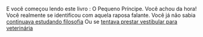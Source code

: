 E você começou lendo este livro : O Pequeno Príncipe.
Você achou da hora! Você realmente se identificou com aquela raposa falante.
Você já não sabia [continuava estudando filosofia](cont-filos/pai-briga.md)
Ou se [tentava prestar vestibular para veterinária](vererinaria/atrasado-enem)
